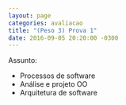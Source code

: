 ```yaml
---
layout: page
categories: avaliacao
title: "(Peso 3) Prova 1"
date: 2016-09-05 20:20:00 -0300
---
```


Assunto:

- Processos de software
- Análise e projeto OO
- Arquitetura de software

